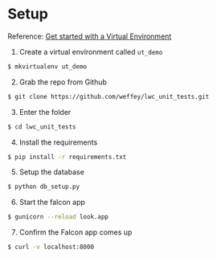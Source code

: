# Setup

Reference: [Get started with a Virtual Environment](https://virtualenvwrapper.readthedocs.io/en/latest/)

1. Create a virtual environment called `ut_demo`
```bash
$ mkvirtualenv ut_demo
```

2. Grab the repo from Github
```bash
$ git clone https://github.com/weffey/lwc_unit_tests.git
```

3. Enter the folder
```bash
$ cd lwc_unit_tests
```

4. Install the requirements
```bash
$ pip install -r requirements.txt
```

5. Setup the database
```bash
$ python db_setup.py
```

6. Start the falcon app
```bash
$ gunicorn --reload look.app
```

7. Confirm the Falcon app comes up
```bash
$ curl -v localhost:8000
```